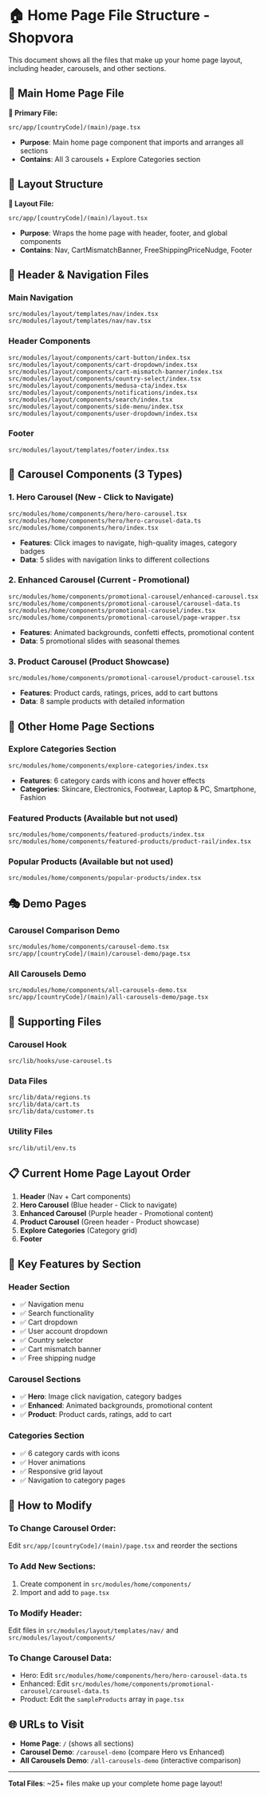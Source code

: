 # 🏠 Home Page File Structure - Shopvora

This document shows all the files that make up your home page layout, including header, carousels, and other sections.

## 📁 Main Home Page File

**📍 Primary File:**
```
src/app/[countryCode]/(main)/page.tsx
```
- **Purpose**: Main home page component that imports and arranges all sections
- **Contains**: All 3 carousels + Explore Categories section

## 🎯 Layout Structure

**📍 Layout File:**
```
src/app/[countryCode]/(main)/layout.tsx
```
- **Purpose**: Wraps the home page with header, footer, and global components
- **Contains**: Nav, CartMismatchBanner, FreeShippingPriceNudge, Footer

## 🚀 Header & Navigation Files

### Main Navigation
```
src/modules/layout/templates/nav/index.tsx
src/modules/layout/templates/nav/nav.tsx
```

### Header Components
```
src/modules/layout/components/cart-button/index.tsx
src/modules/layout/components/cart-dropdown/index.tsx
src/modules/layout/components/cart-mismatch-banner/index.tsx
src/modules/layout/components/country-select/index.tsx
src/modules/layout/components/medusa-cta/index.tsx
src/modules/layout/components/notifications/index.tsx
src/modules/layout/components/search/index.tsx
src/modules/layout/components/side-menu/index.tsx
src/modules/layout/components/user-dropdown/index.tsx
```

### Footer
```
src/modules/layout/templates/footer/index.tsx
```

## 🎠 Carousel Components (3 Types)

### 1. Hero Carousel (New - Click to Navigate)
```
src/modules/home/components/hero/hero-carousel.tsx
src/modules/home/components/hero/hero-carousel-data.ts
src/modules/home/components/hero/index.tsx
```
- **Features**: Click images to navigate, high-quality images, category badges
- **Data**: 5 slides with navigation links to different collections

### 2. Enhanced Carousel (Current - Promotional)
```
src/modules/home/components/promotional-carousel/enhanced-carousel.tsx
src/modules/home/components/promotional-carousel/carousel-data.ts
src/modules/home/components/promotional-carousel/index.tsx
src/modules/home/components/promotional-carousel/page-wrapper.tsx
```
- **Features**: Animated backgrounds, confetti effects, promotional content
- **Data**: 5 promotional slides with seasonal themes

### 3. Product Carousel (Product Showcase)
```
src/modules/home/components/promotional-carousel/product-carousel.tsx
```
- **Features**: Product cards, ratings, prices, add to cart buttons
- **Data**: 8 sample products with detailed information

## 🎨 Other Home Page Sections

### Explore Categories Section
```
src/modules/home/components/explore-categories/index.tsx
```
- **Features**: 6 category cards with icons and hover effects
- **Categories**: Skincare, Electronics, Footwear, Laptop & PC, Smartphone, Fashion

### Featured Products (Available but not used)
```
src/modules/home/components/featured-products/index.tsx
src/modules/home/components/featured-products/product-rail/index.tsx
```

### Popular Products (Available but not used)
```
src/modules/home/components/popular-products/index.tsx
```

## 🎭 Demo Pages

### Carousel Comparison Demo
```
src/modules/home/components/carousel-demo.tsx
src/app/[countryCode]/(main)/carousel-demo/page.tsx
```

### All Carousels Demo
```
src/modules/home/components/all-carousels-demo.tsx
src/app/[countryCode]/(main)/all-carousels-demo/page.tsx
```

## 🔧 Supporting Files

### Carousel Hook
```
src/lib/hooks/use-carousel.ts
```

### Data Files
```
src/lib/data/regions.ts
src/lib/data/cart.ts
src/lib/data/customer.ts
```

### Utility Files
```
src/lib/util/env.ts
```

## 📋 Current Home Page Layout Order

1. **Header** (Nav + Cart components)
2. **Hero Carousel** (Blue header - Click to navigate)
3. **Enhanced Carousel** (Purple header - Promotional content)
4. **Product Carousel** (Green header - Product showcase)
5. **Explore Categories** (Category grid)
6. **Footer**

## 🎯 Key Features by Section

### Header Section
- ✅ Navigation menu
- ✅ Search functionality
- ✅ Cart dropdown
- ✅ User account dropdown
- ✅ Country selector
- ✅ Cart mismatch banner
- ✅ Free shipping nudge

### Carousel Sections
- ✅ **Hero**: Image click navigation, category badges
- ✅ **Enhanced**: Animated backgrounds, promotional content
- ✅ **Product**: Product cards, ratings, add to cart

### Categories Section
- ✅ 6 category cards with icons
- ✅ Hover animations
- ✅ Responsive grid layout
- ✅ Navigation to category pages

## 🚀 How to Modify

### To Change Carousel Order:
Edit `src/app/[countryCode]/(main)/page.tsx` and reorder the sections

### To Add New Sections:
1. Create component in `src/modules/home/components/`
2. Import and add to `page.tsx`

### To Modify Header:
Edit files in `src/modules/layout/templates/nav/` and `src/modules/layout/components/`

### To Change Carousel Data:
- Hero: Edit `src/modules/home/components/hero/hero-carousel-data.ts`
- Enhanced: Edit `src/modules/home/components/promotional-carousel/carousel-data.ts`
- Product: Edit the `sampleProducts` array in `page.tsx`

## 🌐 URLs to Visit

- **Home Page**: `/` (shows all sections)
- **Carousel Demo**: `/carousel-demo` (compare Hero vs Enhanced)
- **All Carousels Demo**: `/all-carousels-demo` (interactive comparison)

---

**Total Files**: ~25+ files make up your complete home page layout! 